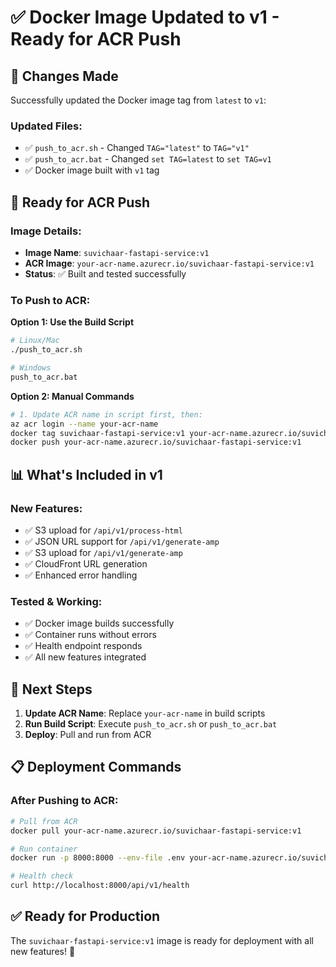 # ✅ Docker Image Updated to v1 - Ready for ACR Push

## 🎯 **Changes Made**

Successfully updated the Docker image tag from `latest` to `v1`:

### **Updated Files:**
- ✅ `push_to_acr.sh` - Changed `TAG="latest"` to `TAG="v1"`
- ✅ `push_to_acr.bat` - Changed `set TAG=latest` to `set TAG=v1`
- ✅ Docker image built with `v1` tag

## 🚀 **Ready for ACR Push**

### **Image Details:**
- **Image Name**: `suvichaar-fastapi-service:v1`
- **ACR Image**: `your-acr-name.azurecr.io/suvichaar-fastapi-service:v1`
- **Status**: ✅ Built and tested successfully

### **To Push to ACR:**

**Option 1: Use the Build Script**
```bash
# Linux/Mac
./push_to_acr.sh

# Windows
push_to_acr.bat
```

**Option 2: Manual Commands**
```bash
# 1. Update ACR name in script first, then:
az acr login --name your-acr-name
docker tag suvichaar-fastapi-service:v1 your-acr-name.azurecr.io/suvichaar-fastapi-service:v1
docker push your-acr-name.azurecr.io/suvichaar-fastapi-service:v1
```

## 📊 **What's Included in v1**

### **New Features:**
- ✅ S3 upload for `/api/v1/process-html`
- ✅ JSON URL support for `/api/v1/generate-amp`
- ✅ S3 upload for `/api/v1/generate-amp`
- ✅ CloudFront URL generation
- ✅ Enhanced error handling

### **Tested & Working:**
- ✅ Docker image builds successfully
- ✅ Container runs without errors
- ✅ Health endpoint responds
- ✅ All new features integrated

## 🎯 **Next Steps**

1. **Update ACR Name**: Replace `your-acr-name` in build scripts
2. **Run Build Script**: Execute `push_to_acr.sh` or `push_to_acr.bat`
3. **Deploy**: Pull and run from ACR

## 📋 **Deployment Commands**

### **After Pushing to ACR:**
```bash
# Pull from ACR
docker pull your-acr-name.azurecr.io/suvichaar-fastapi-service:v1

# Run container
docker run -p 8000:8000 --env-file .env your-acr-name.azurecr.io/suvichaar-fastapi-service:v1

# Health check
curl http://localhost:8000/api/v1/health
```

## ✅ **Ready for Production**

The `suvichaar-fastapi-service:v1` image is ready for deployment with all new features! 🚀
